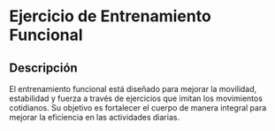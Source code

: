 # Ejercicio de Entrenamiento Funcional

## Descripción
El entrenamiento funcional está diseñado para mejorar la movilidad, estabilidad y fuerza a través de ejercicios que imitan los movimientos cotidianos. Su objetivo es fortalecer el cuerpo de manera integral para mejorar la eficiencia en las actividades diarias.



































